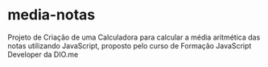 # media-notas
Projeto de Criação de uma Calculadora para calcular a média aritmética das notas utilizando JavaScript, proposto pelo curso de Formação JavaScript Developer da DIO.me
